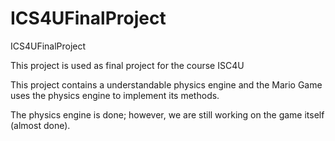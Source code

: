 # ICS4UFinalProject
ICS4UFinalProject

This project is used as final project for the course ISC4U 

This project contains a understandable physics engine and the Mario Game uses the physics engine to implement its methods.

The physics engine is done; however, we are still working on the game itself (almost done).
